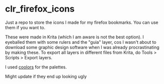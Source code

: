 # clr_firefox_icons

Just a repo to store the icons I made for my firefox bookmarks. You can use them if you want to.

These were made in Krita (which I am aware is not the best option). I eyeballed them with some rulers and the "guia" layer, cos I wasn't about to download some graphic design software when I was already procrastinating by making these.
To export all layers in different files from Krita, do Tools > Scripts > Export layers.

I used [coolors](https://coolors.co/) for the palettes.


Might update if they end up looking ugly

